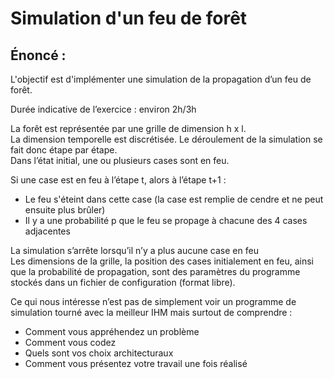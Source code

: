 # Simulation d'un feu de forêt

## Énoncé :
L'objectif est d'implémenter une simulation de la propagation d’un feu de forêt.

Durée indicative de l’exercice : environ 2h/3h

La forêt est représentée par une grille de dimension h x l.\
La dimension temporelle est discrétisée. Le déroulement de la simulation se fait donc étape par étape.\
Dans l’état initial, une ou plusieurs cases sont en feu.

Si une case est en feu à l’étape t, alors à l’étape t+1 :
- Le feu s'éteint dans cette case (la case est remplie de cendre et ne peut ensuite plus brûler)
- Il y a une probabilité p que le feu se propage à chacune des 4 cases adjacentes

La simulation s’arrête lorsqu’il n’y a plus aucune case en feu\
Les dimensions de la grille, la position des cases initialement en feu, ainsi que la probabilité de propagation, sont des paramètres du programme stockés dans un fichier de configuration (format libre).

Ce qui nous intéresse n’est pas de simplement voir un programme de simulation tourné avec la meilleur IHM mais surtout de comprendre :
- Comment vous appréhendez un problème
- Comment vous codez
- Quels sont vos choix architecturaux
- Comment vous présentez votre travail une fois réalisé